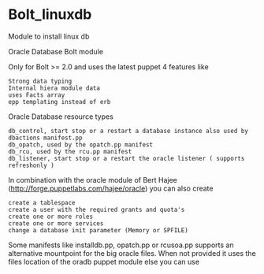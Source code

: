 # Bolt_linuxdb
Module to install linux db

Oracle Database Bolt module

Only for Bolt >= 2.0 and uses the latest puppet 4 features like

    Strong data typing
    Internal hiera module data
    uses Facts array
    epp templating instead of erb

Oracle Database resource types

    db_control, start stop or a restart a database instance also used by dbactions manifest.pp
    db_opatch, used by the opatch.pp manifest
    db_rcu, used by the rcu.pp manifest
    db_listener, start stop or a restart the oracle listener ( supports refreshonly )

In combination with the oracle module of Bert Hajee (http://forge.puppetlabs.com/hajee/oracle) you can also create

    create a tablespace
    create a user with the required grants and quota's
    create one or more roles
    create one or more services
    change a database init parameter (Memory or SPFILE)

Some manifests like installdb.pp, opatch.pp or rcusoa.pp supports an alternative mountpoint for the big oracle files. When not provided it uses the files location of the oradb puppet module else you can use 